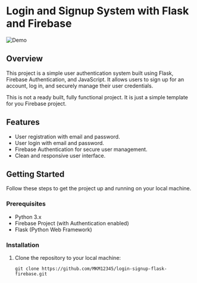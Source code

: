 # Login and Signup System with Flask and Firebase

![Demo](demo.gif)

## Overview

This project is a simple user authentication system built using Flask, Firebase Authentication, and JavaScript. It allows users to sign up for an account, log in, and securely manage their user credentials. 

This is not a ready built, fully functional project. It is just a simple template for you Firebase project.

## Features

- User registration with email and password.
- User login with email and password.
- Firebase Authentication for secure user management.
- Clean and responsive user interface.

## Getting Started

Follow these steps to get the project up and running on your local machine.

### Prerequisites

- Python 3.x
- Firebase Project (with Authentication enabled)
- Flask (Python Web Framework)

### Installation

1. Clone the repository to your local machine:

   ```shell
   git clone https://github.com/MKM12345/login-signup-flask-firebase.git
